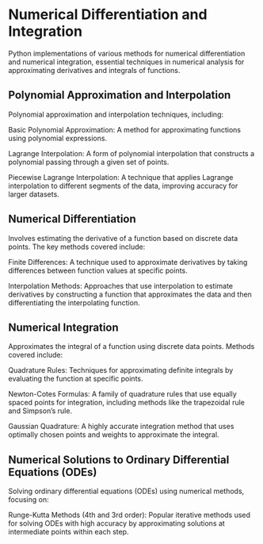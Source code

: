 # Numerical Differentiation and Integration
Python implementations of various methods for numerical differentiation and numerical integration, essential techniques in numerical analysis for approximating derivatives and integrals of functions.

## Polynomial Approximation and Interpolation
Polynomial approximation and interpolation techniques, including:

  Basic Polynomial Approximation: A method for approximating functions using polynomial expressions.
  
  Lagrange Interpolation: A form of polynomial interpolation that constructs a polynomial passing through a given set of points.
  
  Piecewise Lagrange Interpolation: A technique that applies Lagrange interpolation to different segments of the data, improving accuracy for larger datasets.

## Numerical Differentiation
Involves estimating the derivative of a function based on discrete data points. The key methods covered include:

  Finite Differences: A technique used to approximate derivatives by taking differences between function values at specific points.
  
  Interpolation Methods: Approaches that use interpolation to estimate derivatives by constructing a function that approximates the data and then differentiating the interpolating function.

## Numerical Integration
Approximates the integral of a function using discrete data points. Methods covered include:

  Quadrature Rules: Techniques for approximating definite integrals by evaluating the function at specific points.
  
  Newton-Cotes Formulas: A family of quadrature rules that use equally spaced points for integration, including methods like the trapezoidal rule and Simpson’s rule.
  
  Gaussian Quadrature: A highly accurate integration method that uses optimally chosen points and weights to approximate the integral.

## Numerical Solutions to Ordinary Differential Equations (ODEs)
Solving ordinary differential equations (ODEs) using numerical methods, focusing on:

Runge-Kutta Methods (4th and 3rd order): Popular iterative methods used for solving ODEs with high accuracy by approximating solutions at intermediate points within each step.
